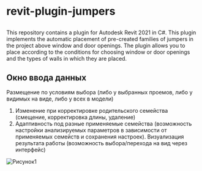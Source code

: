 # revit-plugin-jumpers
##
This repository contains a plugin for Autodesk Revit 2021 in C#. This plugin implements the automatic placement of pre-created families of jumpers in the project above window and door openings. The plugin allows you to place according to the conditions for choosing window or door openings and the types of walls in which they are placed.
## Окно ввода данных

Размещение по условиям выбора (либо у выбранных проемов, либо у видимых на виде, либо у всех в модели)
1. Изменение при корректировке родительского семейства (смещение, корректировка длины, удаление)
2. Адаптивность под разные применяемые семейства (возможность настройки анализируемых параметров в зависимости от применяемых семейств и сохранения настроек).
Визуализация результата работы (возможность выбора/перехода на вид через интерфейс)




![Рисунок1](https://github.com/Nikashi00/revit-plugin-jumpers/assets/147995583/b24f630b-a214-4062-9317-15e99a18aedc)
